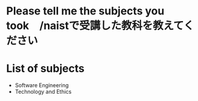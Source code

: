 # Please tell me the subjects you took　/naistで受講した教科を教えてください

# List of subjects
- Software Engineering
- Technology and Ethics
